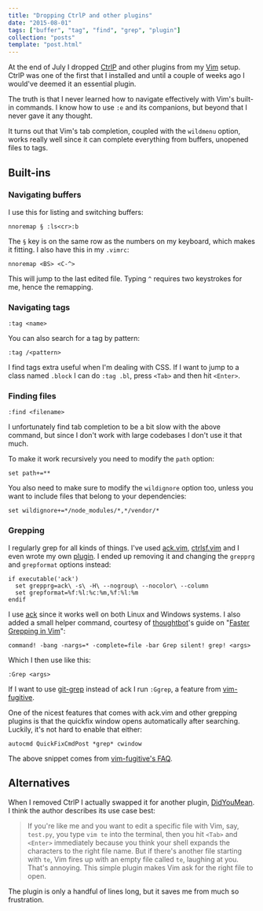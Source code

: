 ```yaml
---
title: "Dropping CtrlP and other plugins"
date: "2015-08-01"
tags: ["buffer", "tag", "find", "grep", "plugin"]
collection: "posts"
template: "post.html"
---
```

At the end of July I dropped [CtrlP](https://github.com/ctrlpvim/ctrlp.vim) and
other plugins from my [Vim](http://www.vim.org/) setup. CtrlP was one of the
first that I installed and until a couple of weeks ago I would've deemed it an
essential plugin.

The truth is that I never learned how to navigate effectively with Vim's
built-in commands. I know how to use `:e` and its companions, but beyond that I
never gave it any thought.

It turns out that Vim's tab completion, coupled with the `wildmenu` option,
works really well since it can complete everything from buffers, unopened files
to tags.

## Built-ins

### Navigating buffers

I use this for listing and switching buffers:

``` vim
nnoremap § :ls<cr>:b
```

The `§` key is on the same row as the numbers on my keyboard, which makes it
fitting. I also have this in my `.vimrc`:

``` vim
nnoremap <BS> <C-^>
```

This will jump to the last edited file. Typing `^` requires two keystrokes for
me, hence the remapping.

### Navigating tags

``` text
:tag <name>
```

You can also search for a tag by pattern:

``` text
:tag /<pattern>
```

I find tags extra useful when I'm dealing with CSS. If I want to jump to a class
named `.block` I can do `:tag .bl`, press `<Tab>` and then hit `<Enter>`.

### Finding files

``` text
:find <filename>
```

I unfortunately find tab completion to be a bit slow with the above command, but
since I don't work with large codebases I don't use it that much.

To make it work recursively you need to modify the `path` option:

``` vim
set path+=**
```

You also need to make sure to modify the `wildignore` option too, unless you
want to include files that belong to your dependencies:

``` vim
set wildignore+=*/node_modules/*,*/vendor/*
```

### Grepping

I regularly grep for all kinds of things. I've used
[ack.vim](https://github.com/mileszs/ack.vim),
[ctrlsf.vim](https://github.com/dyng/ctrlsf.vim) and I even wrote my own
[plugin](https://github.com/gummesson/vim-grepany). I ended up removing it and
changing the `grepprg` and `grepformat` options instead:

``` vim
if executable('ack')
  set grepprg=ack\ -s\ -H\ --nogroup\ --nocolor\ --column
  set grepformat=%f:%l:%c:%m,%f:%l:%m
endif
```

I use [ack](http://beyondgrep.com/) since it works well on both Linux and
Windows systems. I also added a small helper command, courtesy of
[thoughtbot](https://thoughtbot.com/)'s guide on "[Faster Grepping in
Vim](https://robots.thoughtbot.com/faster-grepping-in-vim)":

``` vim
command! -bang -nargs=* -complete=file -bar Grep silent! grep! <args>
```

Which I then use like this:

``` text
:Grep <args>
```

If I want to use [git-grep](http://git-scm.com/docs/git-grep) instead of ack I
run `:Ggrep`, a feature from
[vim-fugitive](https://github.com/tpope/vim-fugitive).

One of the nicest features that comes with ack.vim and other grepping plugins is
that the quickfix window opens automatically after searching. Luckily, it's not
hard to enable that either:

``` vim
autocmd QuickFixCmdPost *grep* cwindow
```

The above snippet comes from [vim-fugitive's
FAQ](https://github.com/tpope/vim-fugitive#faq).

## Alternatives

When I removed CtrlP I actually swapped it for another plugin,
[DidYouMean](https://github.com/EinfachToll/DidYouMean). I think the author
describes its use case best:

> If you're like me and you want to edit a specific file with Vim, say,
> `test.py`, you type `vim te` into the terminal, then you hit `<Tab>` and
> `<Enter>` immediately because you think your shell expands the characters to
> the right file name. But if there's another file starting with `te`, Vim fires
> up with an empty file called `te`, laughing at you. That's annoying. This
> simple plugin makes Vim ask for the right file to open.

The plugin is only a handful of lines long, but it saves me from much so 
frustration.
